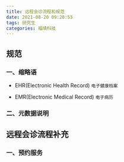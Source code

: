 ```yaml
---
title: 远程会诊流程和规范
date: 2021-08-20 09:20:53
tags: 研究生
categories: 福晴科技
---
```



## 规范

### 一、缩略语

- EHR(Electronic Health Record)  `电子健康档案`

- EMR(Electronic Medical Record)  `电子病历`

### 二、元数据说明




## 远程会诊流程补充

### 一、预约服务


